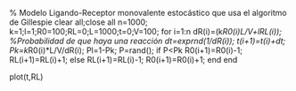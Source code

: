 % Modelo Ligando-Receptor monovalente estocástico que usa el algoritmo de Gillespie
clear all;close all
n=1000;
k=1;l=1;R0=100;RL=0;L=1000;t=0;V=100;
for i=1:n
    dR(i)=(k*R0(i)*L/V+l*RL(i)); %Probabilidad de que haya una reacción
    dt=exprnd(1/dR(i));
    t(i+1)=t(i)+dt;
    Pk=k*R0(i)*L/V/dR(i);
    Pl=1-Pk;
    P=rand();
    if P<Pk
        R0(i+1)=R0(i)-1;
        RL(i+1)=RL(i)+1;
    else
        RL(i+1)=RL(i)-1;
        R0(i+1)=R0(i)+1;
    end
end

plot(t,RL)
